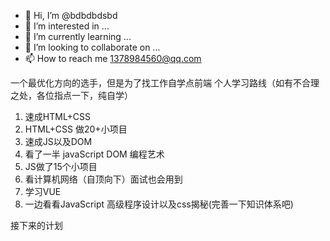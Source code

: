 - 👋 Hi, I’m @bdbdbdsbd
- 👀 I’m interested in ...
- 🌱 I’m currently learning ...
- 💞️ I’m looking to collaborate on ...
- 📫 How to reach me 1378984560@qq.com

一个最优化方向的选手，但是为了找工作自学点前端
个人学习路线（如有不合理之处，各位指点一下，纯自学）
1. 速成HTML+CSS 
2. HTML+CSS 做20+小项目
3. 速成JS以及DOM 
4. 看了一半 javaScript DOM 编程艺术
5. JS做了15个小项目
6. 看计算机网络（自顶向下）面试也会用到
7. 学习VUE
8. 一边看看JavaScript 高级程序设计以及css揭秘(完善一下知识体系吧)


接下来的计划



